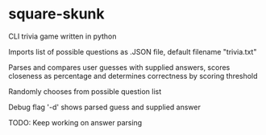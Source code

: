 # square-skunk
CLI trivia game written in python

Imports list of possible questions as .JSON file, default filename "trivia.txt"

Parses and compares user guesses with supplied answers, scores closeness as percentage and determines correctness by scoring threshold

Randomly chooses from possible question list

Debug flag '-d' shows parsed guess and supplied answer

TODO:
Keep working on answer parsing
